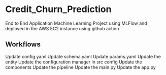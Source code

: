 # Credit_Churn_Prediction
End to End Application Machine Learning Project using MLFlow and deployed in the AWS EC2 instance using github action

## Workflows

Update config.yaml
Update schema.yaml
Update params.yaml
Update the entity
Update the configuration manager in src config
Update the components
Update the pipeline
Update the main.py
Update the app.py
